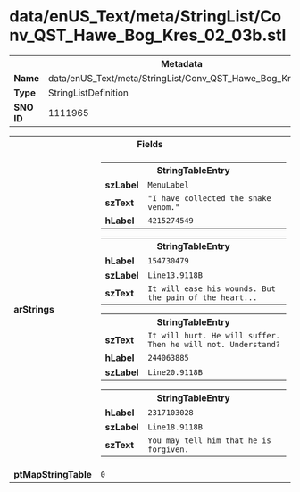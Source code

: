 <h1>data/enUS_Text/meta/StringList/Conv_QST_Hawe_Bog_Kres_02_03b.stl</h1><table><tr><th colspan="100%">Metadata</th></tr><tr><td><b>Name</b></td><td>data/enUS_Text/meta/StringList/Conv_QST_Hawe_Bog_Kres_02_03b.stl</td></tr><tr><td><b>Type</b></td><td>StringListDefinition</td></tr><tr><td><b>SNO ID</b></td><td>1111965</td></tr></table>

<table><tr><th colspan="100%">Fields</th></tr><tr><td><b>arStrings</b></td><td><table><tr><th colspan="100%">StringTableEntry</th></tr><tr><td><b>szLabel</b></td><td><code>MenuLabel</code></td></tr><tr><td><b>szText</b></td><td><code>"I have collected the snake venom."</code></td></tr><tr><td><b>hLabel</b></td><td><code>4215274549</code></td></tr></table>


<table><tr><th colspan="100%">StringTableEntry</th></tr><tr><td><b>hLabel</b></td><td><code>154730479</code></td></tr><tr><td><b>szLabel</b></td><td><code>Line13.9118B</code></td></tr><tr><td><b>szText</b></td><td><code>It will ease his wounds. But the pain of the heart...</code></td></tr></table>


<table><tr><th colspan="100%">StringTableEntry</th></tr><tr><td><b>szText</b></td><td><code>It will hurt. He will suffer. Then he will not. Understand?</code></td></tr><tr><td><b>hLabel</b></td><td><code>244063885</code></td></tr><tr><td><b>szLabel</b></td><td><code>Line20.9118B</code></td></tr></table>


<table><tr><th colspan="100%">StringTableEntry</th></tr><tr><td><b>hLabel</b></td><td><code>2317103028</code></td></tr><tr><td><b>szLabel</b></td><td><code>Line18.9118B</code></td></tr><tr><td><b>szText</b></td><td><code>You may tell him that he is forgiven.</code></td></tr></table>


</td></tr><tr><td><b>ptMapStringTable</b></td><td><code>0</code></td></tr></table>

